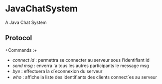 JavaChatSystem
==============

A Java Chat System

Protocol
--------

+Commands :+

+ *connect* _id_ : permettra se connecter au serveur sous l’identiﬁant id
+ *send* _msg_ : enverra `a tous les autres participants le message msg
+ *bye* : eﬀectuera la d´econnexion du serveur
+ *who* : aﬃche la liste des identiﬁants des clients connect´es au serveur